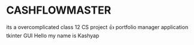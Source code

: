 # CASHFLOWMASTER
its a overcomplicated class 12 CS project 👍
portfolio manager application
tkinter GUI
Hello my name is Kashyap 
